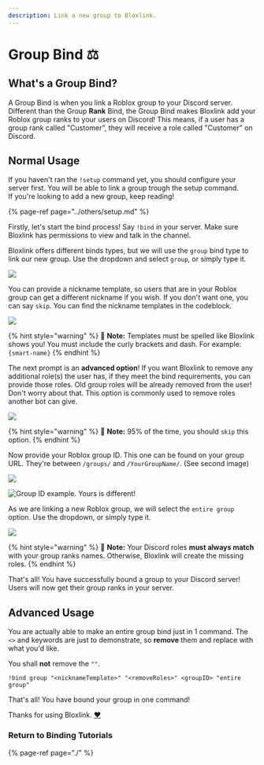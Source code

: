 ```yaml
---
description: Link a new group to Bloxlink.
---
```


# Group Bind ⚖️

## What's a Group Bind?

A Group Bind is when you link a Roblox group to your Discord server. Different than the Group **Rank** Bind, the Group Bind makes Bloxlink add your Roblox group ranks to your users on Discord! This means, if a user has a group rank called "Customer", they will receive a role called "Customer" on Discord.

## Normal Usage

If you haven't ran the `!setup` command yet, you should configure your server first. You will be able to link a group trough the setup command.  
If you're looking to add a new group, keep reading!

{% page-ref page="../others/setup.md" %}

Firstly, let's start the bind process! Say `!bind` in your server. Make sure Bloxlink has permissions to view and talk in the channel.

Bloxlink offers different binds types, but we will use the `group` bind type to link our new group. Use the dropdown and select `group`, or simply type it.

![](https://dark.hates-this.place/f/rfjLnd.png)

You can provide a nickname template, so users that are in your Roblox group can get a different nickname if you wish. If you don't want one, you can say `skip`. You can find the nickname templates in the codeblock.

![](https://dark.hates-this.place/f/nb7Oe5.png)

{% hint style="warning" %}
🧠 **Note:** Templates must be spelled like Bloxlink shows you! You must include the curly brackets and dash. For example: `{smart-name}`
{% endhint %}

The next prompt is an **advanced option**! If you want Bloxlink to remove any additional role\(s\) the user has, if they meet the bind requirements, you can provide those roles. Old group roles will be already removed from the user! Don't worry about that. This option is commonly used to remove roles another bot can give.

![](https://dark.hates-this.place/f/oX2rM0.png)

{% hint style="warning" %}
🧠 **Note:** 95% of the time, you should `skip` this option.
{% endhint %}

Now provide your Roblox group ID. This one can be found on your group URL. They're between `/groups/` and `/YourGroupName/`. \(See second image\)

![](https://dark.hates-this.place/f/tVP9e5.png)

![Group ID example. Yours is different!](https://dark.hates-this.place/f/sLDdMG.png)

As we are linking a new Roblox group, we will select the `entire group` option. Use the dropdown, or simply type it.

![](https://dark.hates-this.place/f/jZenpF.png)

{% hint style="warning" %}
🧠 **Note:** Your Discord roles **must always match** with your group ranks names. Otherwise, Bloxlink will create the missing roles.
{% endhint %}

That's all! You have successfully bound a group to your Discord server! Users will now get their group ranks in your server.

## Advanced Usage

You are actually able to make an entire group bind just in 1 command. The `<>` and keywords are just to demonstrate, so **remove** them and replace with what you'd like.

You shall **not** remove the `""`.

`!bind group "<nicknameTemplate>" "<removeRoles>" <groupID> "entire group"`

That's all! You have bound your group in one command!

Thanks for using Bloxlink. [❤️](https://emojipedia.org/red-heart/)

### Return to Binding Tutorials

{% page-ref page="./" %}


